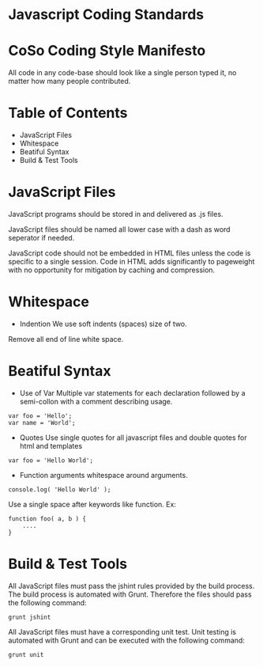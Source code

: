 Javascript Coding Standards
===========================

# CoSo Coding Style Manifesto
All code in any code-base should look like a single person typed it, no matter how many people contributed.

# Table of Contents
* JavaScript Files
* Whitespace
* Beatiful Syntax
* Build & Test Tools

# JavaScript Files
JavaScript programs should be stored in and delivered as .js files.

JavaScript files should be named all lower case with a dash as word seperator if needed.

JavaScript code should not be embedded in HTML files unless the code is specific to a single session. Code in HTML adds significantly to pageweight with no opportunity for mitigation by caching and compression.

# Whitespace

* Indention
We use soft indents (spaces) size of two.

Remove all end of line white space.

# Beatiful Syntax

* Use of Var
Multiple var statements for each declaration followed by a semi-collon with a comment describing usage.
```code
var foo = 'Hello';
var name = 'World';
```

* Quotes
Use single quotes for all javascript files and double quotes for html and templates
```code
var foo = 'Hello World';
```

* Function arguments
whitespace around arguments.
```code
console.log( 'Hello World' );
```

Use a single space after keywords like function. Ex:

```code
function foo( a, b ) {
	....
}
```

# Build & Test Tools
All JavaScript files must pass the jshint rules provided by the build process.  The build process is automated with Grunt. Therefore the files should pass the following command:
```shell
grunt jshint
```
All JavaScript files must have a corresponding unit test.  Unit testing is automated with Grunt and can be executed with the following command:
```shell
grunt unit
```
